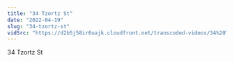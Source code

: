 ```yaml
---
title: "34 Tzortz St"
date: "2022-04-19"
slug: "34-tzortz-st"
vidSrc: "https://d2b5j58ir6uajk.cloudfront.net/transcoded-videos/34%20Tzortz%20St.%20-%207%20Tzortz%20St-.mp4"
---
```


34 Tzortz St
